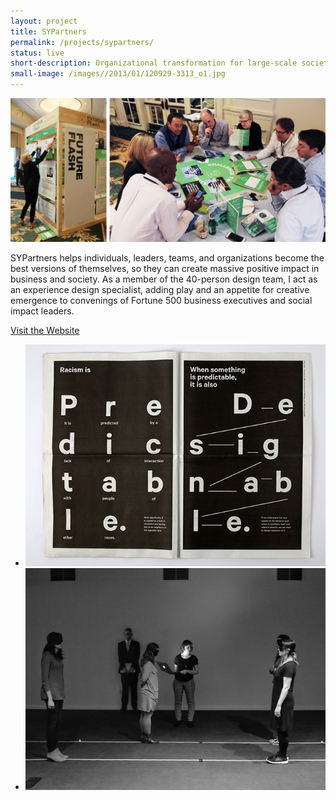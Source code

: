 ```yaml
---
layout: project
title: SYPartners
permalink: /projects/sypartners/
status: live
short-description: Organizational transformation for large-scale societal impact.
small-image: /images//2013/01/120929-3313_o1.jpg
---
```



<img src="/images/projects/sypartners/FutureFlash.jpg">

SYPartners helps individuals, leaders, teams, and organizations become the best versions of themselves, so they can create massive positive impact in business and society. As a member of the 40-person design team, I act as an experience design specialist, adding play and an appetite for creative emergence to convenings of Fortune 500 business executives and social impact leaders.

<a href="https://www.sypartners.com/" target="_blank" class="button small info">Visit the Website</a>

<ul class="medium-block-grid-2 small-block-grid-1">

<li>

<img src ="/images/projects/sypartners/compendium-on-race.jpg">
</li>
<li>
<img src ="/images/projects/sypartners/image_uploaded_from_ios.jpg">
</li>
</ul>
